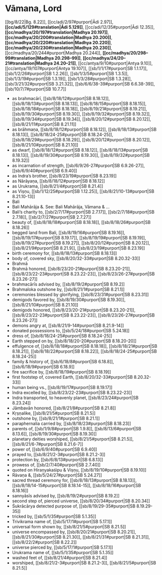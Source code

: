 # Vāmana, Lord

[[bg/8/22|Bg. 8.22]], [[cc/adi/2/97#purport|Ādi 2.97]], **[[cc/adi/5/129#translation|Ādi 5.129]]**, [[cc/adi/12/35#purport|Ādi 12.35]], **[[cc/madhya/20/197#translation|Madhya 20.197]]**, **[[cc/madhya/20/200#translation|Madhya 20.200]]**, **[[cc/madhya/20/220#translation|Madhya 20.220]]**, **[[cc/madhya/20/230#translation|Madhya 20.230]]**, [[cc/madhya/20/244#purport|Madhya 20.244]], **[[cc/madhya/20/298–99#translation|Madhya 20.298–99]]**, **[[cc/madhya/24/20–21#translation|Madhya 24.20–21]]**, [[cc/antya/9/10#purport|Antya 9.10]], [[cc/antya/19/107#purport|Antya 19.107]], [[sb/1/1/17#purport|SB 1.1.17]], [[sb/1/2/26#purport|SB 1.2.26]], [[sb/1/3/5#purport|SB 1.3.5]], [[sb/1/3/19#purport|SB 1.3.19]], [[sb/1/3/28#purport|SB 1.3.28]], [[sb/3/21/32#purport|SB 3.21.32]], [[sb/6/6/38-39#purport|SB 6.6.38-39]], [[sb/10/7/7#purport|SB 10.7.7]]

* as brahmacārī, [[sb/8/18/12#purport|SB 8.18.12]], [[sb/8/18/13#purport|SB 8.18.13]], [[sb/8/18/15#purport|SB 8.18.15]], [[sb/8/18/18#purport|SB 8.18.18]], [[sb/8/19/21#purport|SB 8.19.21]], [[sb/8/19/30#purport|SB 8.19.30]], [[sb/8/19/32#purport|SB 8.19.32]], [[sb/8/19/34#purport|SB 8.19.34]], [[sb/8/20/12#purport|SB 8.20.12]], [[sb/8/21/11#purport|SB 8.21.11]]
* as brāhmaṇa, [[sb/8/18/12#purport|SB 8.18.12]], [[sb/8/18/13#purport|SB 8.18.13]], [[sb/8/18/24-25#purport|SB 8.18.24-25]], [[sb/8/18/29#purport|SB 8.18.29]], [[sb/8/20/12#purport|SB 8.20.12]], [[sb/8/21/10#purport|SB 8.21.10]]
* as dwarf, [[sb/8/18/12#purport|SB 8.18.12]], [[sb/8/18/13#purport|SB 8.18.13]], [[sb/8/19/30#purport|SB 8.19.30]], [[sb/8/19/32#purport|SB 8.19.32]]
* as incarnation of strength, [[sb/6/9/26-27#purport|SB 6.9.26-27]], [[sb/6/9/40#purport|SB 6.9.40]]
* as Indra’s brother, [[sb/8/23/19#purport|SB 8.23.19]]
* as Nārāyaṇa, [[sb/8/18/12#purport|SB 8.18.12]]
* as Urukrama, [[sb/8/21/4#purport|SB 8.21.4]]
* as Viṣṇu, [[sb/1/12/25#purport|SB 1.12.25]], [[sb/8/21/10-13#purport|SB 8.21.10-13]]
* Bali
* Bali Mahārāja &. See: Bali Mahārāja, Vāmana & ...
* Bali’s charity to, [[sb/2/7/17#purport|SB 2.7.17]], [[sb/2/7/18#purport|SB 2.7.18]], [[sb/2/7/27#purport|SB 2.7.27]]
* beauty of, [[sb/8/18/18#purport|SB 8.18.18]], [[sb/8/18/26#purport|SB 8.18.26]]
* begged land from Bali, [[sb/8/19/16#purport|SB 8.19.16]], [[sb/8/19/17#purport|SB 8.19.17]], [[sb/8/19/19#purport|SB 8.19.19]], [[sb/8/19/27#purport|SB 8.19.27]], [[sb/8/20/12#purport|SB 8.20.12]], [[sb/8/21/9#purport|SB 8.21.9]], [[sb/8/23/19#purport|SB 8.23.19]]
* birth ceremony for, [[sb/8/18/13#purport|SB 8.18.13]]
* body of, covered sky, [[sb/8/20/32-33#purport|SB 8.20.32-33]]
* Brahmā
* Brahmā honored, [[sb/8/23/20-21#purport|SB 8.23.20-21]], [[sb/8/23/22-23#purport|SB 8.23.22-23]], [[sb/8/23/26-27#purport|SB 8.23.26-27]]
* brahmacārīs advised by, [[sb/8/19/2#purport|SB 8.19.2]]
* Brahmaloka outshone by, [[sb/8/21/1#purport|SB 8.21.1]]
* ceremonies blessed by glorifying, [[sb/8/23/31#purport|SB 8.23.31]]
* demigods favored by, [[sb/8/19/30#purport|SB 8.19.30]], [[sb/8/21/10#purport|SB 8.21.10]]
* demigods honored, [[sb/8/23/20-21#purport|SB 8.23.20-21]], [[sb/8/23/22-23#purport|SB 8.23.22-23]], [[sb/8/23/26-27#purport|SB 8.23.26-27]]
* demons angry at, [[sb/8/21/9-14#purport|SB 8.21.9-14]]
* donated possessions to, [[sb/5/24/18#purport|SB 5.24.18]]
* dress of, [[sb/8/18/24-25#purport|SB 8.18.24-25]]
* Earth stepped on by, [[sb/8/18/20-20#purport|SB 8.18.20-20]]
* effulgence of, [[sb/8/18/18#purport|SB 8.18.18]], [[sb/8/18/21#purport|SB 8.18.21]], [[sb/8/18/22#purport|SB 8.18.22]], [[sb/8/18/24-25#purport|SB 8.18.24-25]]
* family & history of, [[sb/6/18/8#purport|SB 6.18.8]], [[sb/6/18/9#purport|SB 6.18.9]]
* fire sacrifice by, [[sb/8/18/19#purport|SB 8.18.19]]
* first footstep of, covered Earth, [[sb/8/20/32-33#purport|SB 8.20.32-33]]
* human being vs., [[sb/8/19/17#purport|SB 8.19.17]]
* Indra excelled by, [[sb/8/23/22-23#purport|SB 8.23.22-23]]
* Indra transported, to heavenly planet, [[sb/8/23/24#purport|SB 8.23.24]]
* Jāmbavān honored, [[sb/8/21/8#purport|SB 8.21.8]]
* Kṛṣṇalike, [[sb/8/21/5#purport|SB 8.21.5]]
* outshone by, [[sb/8/21/1#purport|SB 8.21.1]]
* paraphernalia carried by, [[sb/8/18/23#purport|SB 8.18.23]]
* parents of, [[sb/1/9/8#purport|SB 1.9.8]], [[sb/8/13/6#purport|SB 8.13.6]], [[sb/8/19/30#purport|SB 8.19.30]]
* planetary deities worshiped, [[sb/8/21/5#purport|SB 8.21.5]], [[sb/8/21/6-7#purport|SB 8.21.6-7]]
* power of, [[sb/6/9/40#purport|SB 6.9.40]]
* prayed to, [[sb/8/21/2-3#purport|SB 8.21.2-3]]
* protection by, [[sb/6/8/13#purport|SB 6.8.13]]
* prowess of, [[sb/2/7/40#purport|SB 2.7.40]]
* quoted on Hiraṇyakaśipu & Viṣṇu, [[sb/8/19/10#purport|SB 8.19.10]]
* Rāvaṇa &, [[sb/5/24/27#purport|SB 5.24.27]]
* sacred thread ceremony for, [[sb/8/18/13#purport|SB 8.18.13]], [[sb/8/18/14-15#purport|SB 8.18.14-15]], [[sb/8/18/16#purport|SB 8.18.16]]
* sannyāsīs advised by, [[sb/8/19/2#purport|SB 8.19.2]]
* second step of, pierced universe, [[sb/8/20/34#purport|SB 8.20.34]]
* Śukrācārya detected purpose of, [[sb/8/19/29-35#purport|SB 8.19.29-35]]
* tricked by, [[sb/5/1/35#purport|SB 5.1.35]]
* Trivikrama name of, [[sb/5/17/1#purport|SB 5.17.1]]
* universal form shown by, [[sb/8/21/5#purport|SB 8.21.5]]
* universe encompassed by, [[sb/8/20/21#purport|SB 8.20.21]], [[sb/8/21/30#purport|SB 8.21.30]], [[sb/8/21/31#purport|SB 8.21.31]], [[sb/8/22/2#purport|SB 8.22.2]]
* universe pierced by, [[sb/5/17/1#purport|SB 5.17.1]]
* Urukrama name of, [[sb/5/1/35#purport|SB 5.1.35]]
* washed feet of, [[sb/8/21/4#purport|SB 8.21.4]]
* worshiped, [[sb/8/21/2-3#purport|SB 8.21.2-3]], [[sb/8/21/5#purport|SB 8.21.5]]
